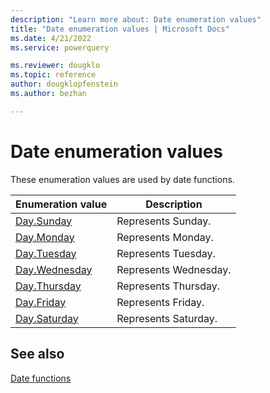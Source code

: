 ```yaml
---
description: "Learn more about: Date enumeration values"
title: "Date enumeration values | Microsoft Docs"
ms.date: 4/21/2022
ms.service: powerquery

ms.reviewer: dougklo
ms.topic: reference
author: dougklopfenstein
ms.author: bezhan

---
```

# Date enumeration values

These enumeration values are used by date functions.

| Enumeration value | Description |
| ----------------- | ----------- |
| [Day.Sunday](day-sunday.md) | Represents Sunday. |
| [Day.Monday](day-monday.md) | Represents Monday. |
| [Day.Tuesday](day-tuesday.md) | Represents Tuesday. |
| [Day.Wednesday](day-wednesday.md) | Represents Wednesday. |
| [Day.Thursday](day-thursday.md) | Represents Thursday. |
| [Day.Friday](day-friday.md) | Represents Friday. |
| [Day.Saturday](day-saturday.md) | Represents Saturday. |

## See also

[Date functions](date-functions.md)
